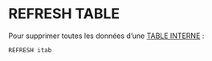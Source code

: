 # **REFRESH TABLE**

Pour supprimer toutes les données d’une [TABLE INTERNE](../../10_Tables_Internes/01_Tables_Internes.md) :

```JS
REFRESH itab
```

